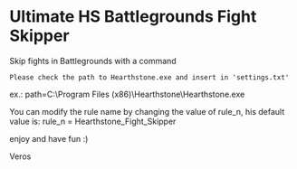 # Ultimate HS Battlegrounds Fight Skipper
 Skip fights in Battlegrounds with a command

 
 ```Please check the path to Hearthstone.exe and insert in 'settings.txt'```
 
 ex.: path=C:\Program Files (x86)\Hearthstone\Hearthstone.exe
 
 
 You can modify the rule name by changing the value of rule_n, his default value is:
 rule_n = Hearthstone_Fight_Skipper 
 
 
 enjoy and have fun :)
 
 Veros
